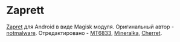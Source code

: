 # Zaprett
[Zapret](https://github.com/bol-van/zapret) для Android в виде Magisk модуля. Оригинальный автор - [notmalware](https://t.me/notmalware). Отредактировано - [MT6833](https://t.me/MT6833), [Mineralka](https://t.me/Program_dayn), [Cherret](https://t.me/Cherret).
